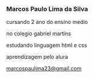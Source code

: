 ### Marcos Paulo Lima da Silva 
cursando 2 ano do ensino medio

no colegio gabriel martins 

estudando linguagem html e css

aprendizagem pelo alura

marcospaulima23@gmail.com
